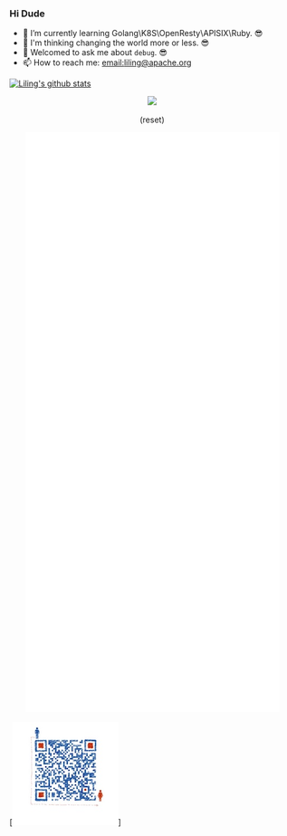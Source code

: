 ### Hi Dude

- 🐳 I’m currently learning Golang\K8S\OpenResty\APISIX\Ruby. 😎
- 🤔 I'm thinking changing the world more or less. 😎
- 💬 Welcomed to ask me about `debug`. 😎
- 📫 How to reach me: [email:liling@apache.org](liling@apache.org)

[![Liling's github stats](https://github-readme-stats.vercel.app/api?username=lilien1010)](https://github.com/lilien1010)
<p align="center"><img src="https://gpvc.arturio.dev/lilien1010"></p>
<p align="center">(reset)</p>
<p align="center"><img src="https://github.com/lilien1010/lilien1010/blob/master/github-metrics.svg" alt="GitHub Metrics"/>
  
[![Wechat](https://raw.githubusercontent.com/lilien1010/lilien1010/master/wechat.jpg)]
